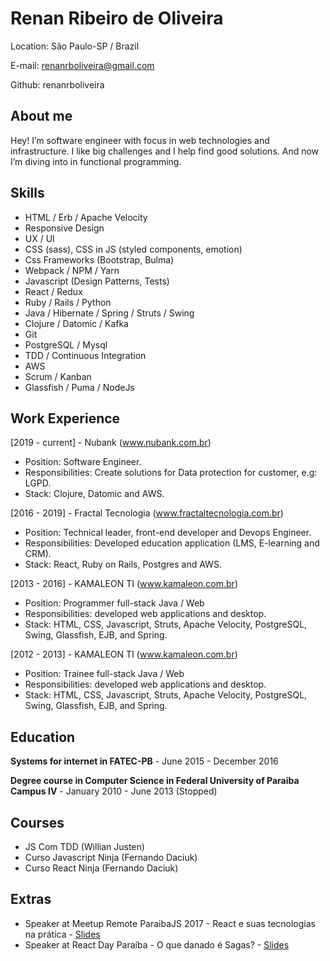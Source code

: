 # Renan Ribeiro de Oliveira

Location: São Paulo-SP / Brazil

E-mail: renanrboliveira@gmail.com

Github: renanrboliveira

## About me

Hey! I’m software engineer with focus in web technologies and infrastructure. I like big challenges and I help find good solutions. And now I’m diving into in functional programming.

## Skills

* HTML / Erb / Apache Velocity
* Responsive Design
* UX / UI
* CSS (sass), CSS in JS (styled components, emotion)
* Css Frameworks (Bootstrap, Bulma)
* Webpack / NPM / Yarn 
* Javascript (Design Patterns, Tests)
* React / Redux
* Ruby / Rails / Python
* Java / Hibernate / Spring / Struts / Swing
* Clojure / Datomic / Kafka
* Git
* PostgreSQL / Mysql
* TDD / Continuous Integration
* AWS
* Scrum / Kanban
* Glassfish / Puma / NodeJs

## Work Experience

[2019 - current]  - Nubank (www.nubank.com.br)
- Position: Software Engineer.
- Responsibilities: Create solutions for Data protection for customer, e.g: LGPD.
- Stack: Clojure, Datomic and AWS.

[2016 - 2019]  - Fractal Tecnologia (www.fractaltecnologia.com.br)
- Position: Technical leader, front-end developer and Devops Engineer.
- Responsibilities: Developed education application (LMS, E-learning and CRM).
- Stack: React, Ruby on Rails, Postgres and AWS.

[2013 - 2016]  - KAMALEON TI (www.kamaleon.com.br)
- Position: Programmer full-stack Java / Web
- Responsibilities: developed web applications and  desktop.
- Stack: HTML, CSS, Javascript, Struts, Apache Velocity, PostgreSQL, Swing, Glassfish, EJB, and Spring.


[2012 - 2013] - KAMALEON TI (www.kamaleon.com.br)
- Position: Trainee full-stack Java / Web
- Responsibilities: developed web applications and  desktop.
- Stack: HTML, CSS, Javascript, Struts, Apache Velocity, PostgreSQL, Swing, Glassfish, EJB, and Spring.

## Education

**Systems for internet in FATEC-PB** - June 2015 - December 2016

**Degree course in Computer Science in Federal University of Paraiba Campus IV** - January 2010 - June 2013 (Stopped)

## Courses

* JS Com TDD (Willian Justen)
* Curso Javascript Ninja (Fernando Daciuk)
* Curso React Ninja (Fernando Daciuk)

## Extras

* Speaker at Meetup Remote ParaibaJS 2017 - React e suas tecnologias na prática - [Slides](https://goo.gl/fT36JE)
* Speaker at React Day Paraíba - O que danado é Sagas? - [Slides](https://docs.google.com/presentation/d/1anc4P8i9nN1JxANsovDjV3-Ll37_SBZWJA1hTwD_5mM/edit#slide=id.p)
